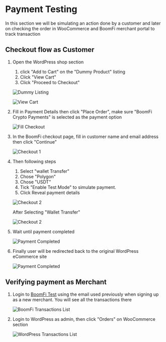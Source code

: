 # Payment Testing

In this section we will be simulating an action done by a customer and later on checking the order in WooCommerce and BoomFi merchant portal to track transaction

## Checkout flow as Customer

1. Open the WordPress shop section
   1. click "Add to Cart" on the "Dummy Product" listing
   2. Click "View Cart"
   3. Click "Proceed to Checkout"

   ![Dummy Listing](images/wordpress-05.png)

   ![View Cart](images/wordpress-06.png)

2. Fill in Payment Details then click "Place Order", make sure "BoomFi Crypto Payments" is selected as the payment option

   ![Fill Checkout](images/wordpress-07.png)

3. In the BoomFi checkout page, fill in customer name and email address then click "Continue"

   ![Checkout 1](images/checkout-01.png)

4. Then following steps

   1. Select "wallet Transfer"
   2. Chose "Polygon"
   3. Chose "USDT"
   4. Tick "Enable Test Mode" to simulate payment.
   5. Click Reveal payment details

   ![Checkout 2](images/checkout-02.png)

   After Selecting "Wallet Transfer"

   ![Checkout 2](images/checkout-03.png)

5. Wait until payment completed

   ![Payment Completed](images/checkout-04.png)

6. Finally user will be redirected back to the original WordPress eCommerce site

   ![Payment Completed](images/checkout-05.png)

## Verifying payment as Merchant

1. Login to [BoomFi Test](https://test.boomfi.xyz) using the email used previously when signing up as a new merchant. You will see all the transactions there

   ![BoomFi Transactions List](images/checkout-06.png)

2. Login to WordPress as admin, then click "Orders" on WooCommerce section

   ![WordPress Transactions List](images/checkout-07.png)
